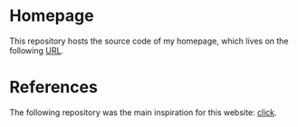 # Homepage

This repository hosts the source code of my homepage, which lives on the following [URL](https://www.iztok.xyz/).

# References

The following repository was the main inspiration for this website: [click](https://github.com/Aniket-Pradhan/Aniket-Pradhan.github.io).
